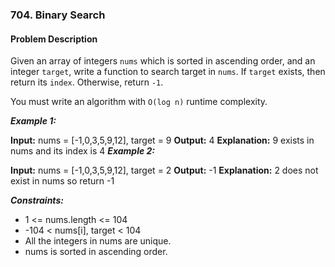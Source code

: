 ### 704. Binary Search

 #### Problem Description 

Given an array of integers `nums` which is sorted in ascending order, and an integer `target`, write a function to search target in `nums`. If `target` exists, then return its `index`. Otherwise, return `-1`.

You must write an algorithm with `O(log n)` runtime complexity.

 

***Example 1:*** 

**Input:**  nums = [-1,0,3,5,9,12], target = 9
**Output:**  4
**Explanation:** 9 exists in nums and its index is 4
***Example 2:*** 

**Input:**  nums = [-1,0,3,5,9,12], target = 2
**Output:**  -1
**Explanation:** 2 does not exist in nums so return -1
 

***Constraints:*** 
- 1 <= nums.length <= 104
- -104 < nums[i], target < 104
- All the integers in nums are unique.
- nums is sorted in ascending order.